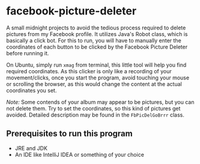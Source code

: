# facebook-picture-deleter

A small midnight projects to avoid the tedious process required to delete pictures from my Facebook profile.
It utilizes Java's Robot class, which is basically a click bot.
For this to run, you will have to manually enter the coordinates of each button to be clicked by the
Facebook Picture Deleter before running it.

On Ubuntu, simply run `xmag` from terminal, this little tool will help you find required coordinates.
As this clicker is only like a recording of your movement/clicks, once you start the program, avoid touching your mouse
or scrolling the browser, as this would change the content at the actual coordinates you set.

*Note:* Some contends of your album may appear to be pictures, but you can not delete them. Try to set the coordinates,
so this kind of pictures get avoided.
Detailed description may be found in the `FbPicDelGoBrrr` class.

## Prerequisites to run this program

- JRE and JDK
- An IDE like IntelliJ IDEA or something of your choice
